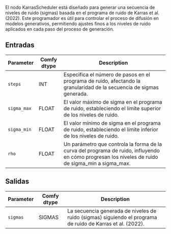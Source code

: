 El nodo KarrasScheduler está diseñado para generar una secuencia de niveles de ruido (sigmas) basada en el programa de ruido de Karras et al. (2022). Este programador es útil para controlar el proceso de difusión en modelos generativos, permitiendo ajustes finos a los niveles de ruido aplicados en cada paso del proceso de generación.

## Entradas

| Parameter   | Comfy dtype | Description                                                                                      |
|-------------|-------------|------------------------------------------------------------------------------------------------|
| `steps`     | INT         | Especifica el número de pasos en el programa de ruido, afectando la granularidad de la secuencia de sigmas generada. |
| `sigma_max` | FLOAT       | El valor máximo de sigma en el programa de ruido, estableciendo el límite superior de los niveles de ruido.                    |
| `sigma_min` | FLOAT       | El valor mínimo de sigma en el programa de ruido, estableciendo el límite inferior de los niveles de ruido.                    |
| `rho`       | FLOAT       | Un parámetro que controla la forma de la curva del programa de ruido, influyendo en cómo progresan los niveles de ruido de sigma_min a sigma_max. |

## Salidas

| Parameter | Comfy dtype | Description                                                                 |
|-----------|-------------|-----------------------------------------------------------------------------|
| `sigmas`  | SIGMAS      | La secuencia generada de niveles de ruido (sigmas) siguiendo el programa de ruido de Karras et al. (2022). |
